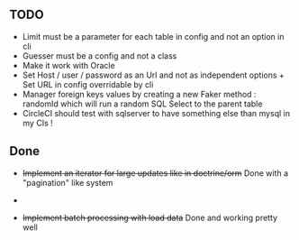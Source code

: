 ## TODO
* Limit must be a parameter for each table in config and not an option in cli
* Guesser must be a config and not a class
* Make it work with Oracle
* Set Host / user / password as an Url and not as independent options + Set URL in config overridable by cli
* Manager foreign keys values by creating a new Faker method : randomId which will run a random SQL Select to the parent table
* CircleCI should test with sqlserver to have something else than mysql in my CIs !

## Done
* ~~Implement an iterator for large updates like in doctrine/orm~~ Done with a "pagination" like system
* ~~~* Make CircleCI Work~~~ Done
* ~~Implement batch processing with load data~~ Done and working pretty well
